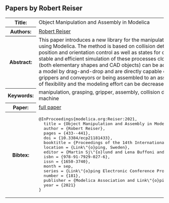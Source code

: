 ## Papers by Robert Reiser
<table><tr><th>Title:</th>
<td>Object Manipulation and Assembly in Modelica</td>
</tr>
<tr><th>Authors:</th>
<td>
<a href="/proceedings/authors/RobertReiser">Robert Reiser</a></td>
</tr>
<tr><th>Abstract:</th>
<td>This paper introduces a new library for the manipulation and assembly of 3D objects using Modelica. The method is based on collision detection, contact dynamics, position and orientation control as well as states for object manipulation. The aim is a stable and efficient simulation of these processes close to real physics. 3D objects (both elementary shapes and CAD objects) can be added from the library browser to a model by drag-and-drop and are directly capable of being manipulated by multiple grippers and conveyors or being assembled to an assembly. This allows a high degree of flexibility and the modeling effort can be decreased significantly.</td></tr>
<tr><th>Keywords:</th>
<td>manipulation, grasping, gripper, assembly, collision detection, contact dynamics, state machine</td></tr>
<tr><th>Paper:</th>
<td><a href="https://doi.org/10.3384/ecp21181433">full paper</a></td>
</tr>
<tr><th>Bibtex:</th>
<td><pre>
@InProceedings{modelica.org:Reiser:2021,
  title = {Object Manipulation and Assembly in Modelica},
  author = {Robert Reiser},
  pages = {433--441},
  doi = {10.3384/ecp21181433},
  booktitle = {Proceedings of the 14th International Modelica Conference},
  location = {Link\&quot;{o}ping, Sweden},
  editor = {Martin Sj\&quot;{o}lund and Lena Buffoni and Adrian Pop and Lennart Ochel},
  isbn = {978-91-7929-027-6},
  issn = {1650-3740},
  month = sep,
  series = {Link\&quot;{o}ping Electronic Conference Proceedings},
  number = {181},
  publisher = {Modelica Association and Link\&quot;{o}ping University Electronic Press},
  year = {2021}
}
</pre></td></tr>
</table><br>

